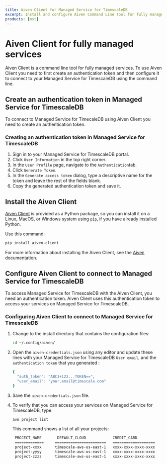 ```yaml
---
title: Aiven Client for Managed Service for TimescaleDB
excerpt: Install and configure Aiven Command Line tool for fully managed services on AWS, Azure, or GCP.
products: [mst]
---
```


# Aiven Client for fully managed services

Aiven Client is a command line tool for fully managed services. To use Aiven
Client you need to first create an authentication token and then configure it to
connect to your Managed Service for TimescaleDB using the command line.

## Create an authentication token in Managed Service for TimescaleDB

To connect to Managed Service for TimecaleDB using Aiven Client you need to
create an authentication token.

<Procedure>

### Creating an authentication token in Managed Service for TimescaleDB

1.  Sign in to your Managed Service for TimescaleDB portal.
1.  Click `User Information` in the top right corner.
1.  In the `User Profile` page, navigate to the `Authentication`tab.
1.  Click `Generate Token`.
1.  In the `Generate access token` dialog, type a descriptive name for the
    token and leave the rest of the fields blank.
1.  Copy the generated authentication token and save it.

</Procedure>

## Install the Aiven Client

[Aiven Client][aiven-github] is provided as a Python package, so you can install
it on a Linux, MacOS, or Windows system using `pip`, if you have already
installed Python.

Use this command:

```bash
pip install aiven-client
```

For more information about installing the Aiven Client, see the
[Aiven][aiven-github] documentation.

## Configure Aiven Client to connect to Managed Service for TimescaleDB

To access Managed Service for TimescaleDB with the Aiven Client, you need an
authentication token. Aiven Client uses this authentication token to access your
services on Managed Service for TimescaleDB.

<Procedure>

### Configuring Aiven Client to connect to Managed Service for TimescaleDB

1.  Change to the install directory that contains the configuration files:

    ```bash
    cd ~/.config/aiven/
    ```

1.  Open the `aiven-credentials.json` using any editor and update these
    lines with your Managed Service for TimescaleDB `User email`, and the
    `authentication token` that you generated :

    ```bash
    {
      "auth_token": "ABC1+123...TOKEN==",
      "user_email": "your.email@timescale.com"
    }
    ```

1.  Save the `aiven-credentials.json` file.

1.  To verify that you can access your services on Managed Service for
    TimescaleDB, type:

    ```bash
    avn project list
    ```

    This command shows a list of all your projects:

    ```bash
     PROJECT_NAME       DEFAULT_CLOUD            CREDIT_CARD
     =============     =======================   ===================
     project-xxxx      timescale-aws-us-east-1   xxxx-xxxx-xxxx-xxxx
     project-yyyy      timescale-aws-us-east-1   xxxx-xxxx-xxxx-xxxx
     project-zzzz      timescale-aws-us-east-1   xxxx-xxxx-xxxx-xxxx
    ```

</Procedure>

[aiven-github]: https://github.com/aiven/aiven-client
